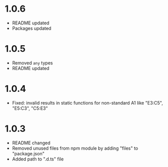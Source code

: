 # 1.0.6
- README updated
- Packages updated

# 1.0.5
- Removed `any` types
- README updated

# 1.0.4
- Fixed: invalid results in static functions for non-standard A1 like "E3:C5", "E5:C3", "C5:E3"

# 1.0.3
- README changed
- Removed unused files from npm module by adding "files" to "package.json"
- Added path to ".d.ts" file